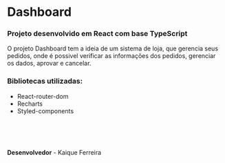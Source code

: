 # Dashboard

<h3>Projeto desenvolvido em React com base TypeScript</h3>
 

 O projeto Dashboard tem a ideia de um sistema de loja, que gerencia seus pedidos, onde é possivel verificar as informações dos pedidos, gerenciar os dados, aprovar e cancelar.

 ### Bibliotecas utilizadas:
 - React-router-dom
 - Recharts
 - Styled-components
 <br/>
 <br/>
 <br/>

**Desenvolvedor** - Kaique Ferreira